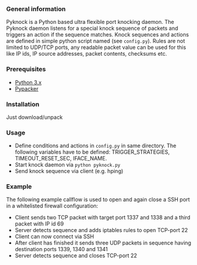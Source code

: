 ### General information
Pyknock is a Python based ultra flexible port knocking daemon.
The Pyknock daemon listens for a special knock sequence of packets and
triggers an action if the sequence matches. Knock sequences and actions
are defined in simple python script named (see `config.py`).
Rules are not limited to UDP/TCP ports, any readable packet value can
be used for this like IP ids, IP source addresses, packet contents, checksums etc.

### Prerequisites
- [Python 3.x](https://www.python.org/)
- [Pypacker](https://gitlab.com/mike01/pypacker)

### Installation
Just download/unpack

### Usage
  * Define conditions and actions in `config.py` in same directory. The following variables
    have to be defined: TRIGGER_STRATEGIES, TIMEOUT_RESET_SEC, IFACE_NAME.
  * Start knock daemon via `python pyknock.py`
  * Send knock sequence via client (e.g. hping)

### Example
The following example callflow is used to open and again close a SSH port in a whitelisted firewall configuration:

  * Client sends two TCP packet with target port 1337 and 1338 and a third packet with IP id 69
  * Server detects sequence and adds iptables rules to open TCP-port 22
  * Client can now connect via SSH
  * After client has finished it sends three UDP packets in sequence having destination ports 1339, 1340 and 1341
  * Server detects sequence and closes TCP-port 22
